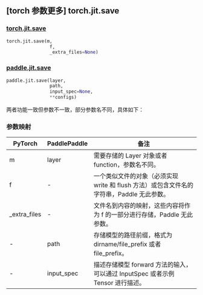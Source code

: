 ## [torch 参数更多] torch.jit.save

### [torch.jit.save](https://pytorch.org/docs/1.13/generated/torch.jit.save.html?highlight=save#torch.jit.save)

```python
torch.jit.save(m,
                f,
                _extra_files=None)
```

### [paddle.jit.save](https://www.paddlepaddle.org.cn/documentation/docs/zh/api/paddle/hub/load_cn.html)

```python
paddle.jit.save(layer,
                path,
                input_spec=None,
                **configs)
```

两者功能一致但参数不一致，部分参数名不同，具体如下：
### 参数映射
| PyTorch       | PaddlePaddle | 备注                                                   |
| ------------- | ------------ | ------------------------------------------------------ |
|m              |layer         | 需要存储的 Layer 对象或者 function，参数名不同。       |
|f              |-          |一个类似文件的对象（必须实现 write 和 flush 方法）或包含文件名的字符串，Paddle 无此参数。|
|_extra_files   |-             |文件名到内容的映射，这些内容将作为 f 的一部分进行存储，Paddle 无此参数。|
|-              |path         |存储模型的路径前缀，格式为 dirname/file_prefix 或者 file_prefix。|
|-              |input_spec    |描述存储模型 forward 方法的输入，可以通过 InputSpec 或者示例 Tensor 进行描述。|
